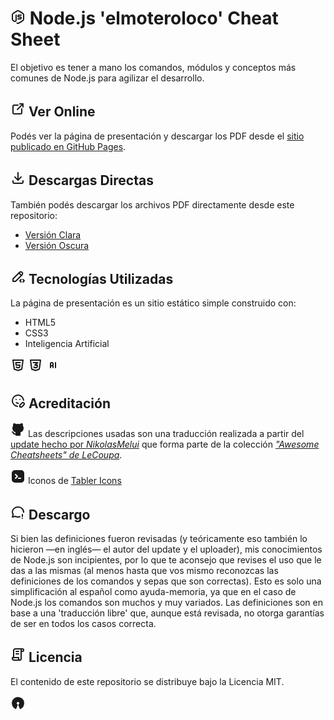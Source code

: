 # <svg  xmlns="http://www.w3.org/2000/svg"  width="24"  height="24"  viewBox="0 0 24 24"  fill="none"  stroke="currentColor"  stroke-width="2"  stroke-linecap="round"  stroke-linejoin="round"  class="icon icon-tabler icons-tabler-outline icon-tabler-brand-nodejs"><path stroke="none" d="M0 0h24v24H0z" fill="none"/><path d="M9 9v8.044a2 2 0 0 1 -2.996 1.734l-1.568 -.9a3 3 0 0 1 -1.436 -2.561v-6.635a3 3 0 0 1 1.436 -2.56l6 -3.667a3 3 0 0 1 3.128 0l6 3.667a3 3 0 0 1 1.436 2.561v6.634a3 3 0 0 1 -1.436 2.56l-6 3.667a3 3 0 0 1 -3.128 0" /><path d="M17 9h-3.5a1.5 1.5 0 0 0 0 3h2a1.5 1.5 0 0 1 0 3h-3.5" /></svg>  Node.js 'elmoteroloco' Cheat Sheet

El objetivo es tener a mano los comandos, módulos y conceptos más comunes de Node.js para agilizar el desarrollo.

## <svg  xmlns="http://www.w3.org/2000/svg"  width="24"  height="24"  viewBox="0 0 24 24"  fill="none"  stroke="currentColor"  stroke-width="2"  stroke-linecap="round"  stroke-linejoin="round"  class="icon icon-tabler icons-tabler-outline icon-tabler-external-link"><path stroke="none" d="M0 0h24v24H0z" fill="none"/><path d="M12 6h-6a2 2 0 0 0 -2 2v10a2 2 0 0 0 2 2h10a2 2 0 0 0 2 -2v-6" /><path d="M11 13l9 -9" /><path d="M15 4h5v5" /></svg> Ver Online

Podés ver la página de presentación y descargar los PDF desde el [sitio publicado en GitHub Pages](https://elmoteroloco.github.io/cheatsheet_node).

## <svg  xmlns="http://www.w3.org/2000/svg"  width="24"  height="24"  viewBox="0 0 24 24"  fill="none"  stroke="currentColor"  stroke-width="2"  stroke-linecap="round"  stroke-linejoin="round"  class="icon icon-tabler icons-tabler-outline icon-tabler-download"><path stroke="none" d="M0 0h24v24H0z" fill="none"/><path d="M4 17v2a2 2 0 0 0 2 2h12a2 2 0 0 0 2 -2v-2" /><path d="M7 11l5 5l5 -5" /><path d="M12 4l0 12" /></svg>    Descargas Directas

También podés descargar los archivos PDF directamente desde este repositorio:

- [Versión Clara](./Node.js%20Cheat%20Sheet%20-%20claro.pdf)
- [Versión Oscura](./Node.js%20Cheat%20Sheet%20-%20oscuro.pdf)

## <svg  xmlns="http://www.w3.org/2000/svg"  width="24"  height="24"  viewBox="0 0 24 24"  fill="none"  stroke="currentColor"  stroke-width="2"  stroke-linecap="round"  stroke-linejoin="round"  class="icon icon-tabler icons-tabler-outline icon-tabler-pencil-code"><path stroke="none" d="M0 0h24v24H0z" fill="none"/><path d="M4 20h4l10.5 -10.5a2.828 2.828 0 1 0 -4 -4l-10.5 10.5v4" /><path d="M13.5 6.5l4 4" /><path d="M20 21l2 -2l-2 -2" /><path d="M17 17l-2 2l2 2" /></svg>  Tecnologías Utilizadas

La página de presentación es un sitio estático simple construido con:

*    HTML5
*    CSS3
*    Inteligencia Artificial

<svg  xmlns="http://www.w3.org/2000/svg"  width="24"  height="24"  viewBox="0 0 24 24"  fill="none"  stroke="currentColor"  stroke-width="2"  stroke-linecap="round"  stroke-linejoin="round"  class="icon icon-tabler icons-tabler-outline icon-tabler-brand-html5"><path stroke="none" d="M0 0h24v24H0z" fill="none"/><path d="M20 4l-2 14.5l-6 2l-6 -2l-2 -14.5z" /><path d="M15.5 8h-7l.5 4h6l-.5 3.5l-2.5 .75l-2.5 -.75l-.1 -.5" /></svg>  <svg  xmlns="http://www.w3.org/2000/svg"  width="24"  height="24"  viewBox="0 0 24 24"  fill="none"  stroke="currentColor"  stroke-width="2"  stroke-linecap="round"  stroke-linejoin="round"  class="icon icon-tabler icons-tabler-outline icon-tabler-brand-css3"><path stroke="none" d="M0 0h24v24H0z" fill="none"/><path d="M20 4l-2 14.5l-6 2l-6 -2l-2 -14.5z" /><path d="M8.5 8h7l-4.5 4h4l-.5 3.5l-2.5 .75l-2.5 -.75l-.1 -.5" /></svg>   <svg  xmlns="http://www.w3.org/2000/svg"  width="24"  height="24"  viewBox="0 0 24 24"  fill="none"  stroke="currentColor"  stroke-width="2"  stroke-linecap="round"  stroke-linejoin="round"  class="icon icon-tabler icons-tabler-outline icon-tabler-ai"><path stroke="none" d="M0 0h24v24H0z" fill="none"/><path d="M8 16v-6a2 2 0 1 1 4 0v6" /><path d="M8 13h4" /><path d="M16 8v8" /></svg>

## <svg  xmlns="http://www.w3.org/2000/svg"  width="24"  height="24"  viewBox="0 0 24 24"  fill="none"  stroke="currentColor"  stroke-width="2"  stroke-linecap="round"  stroke-linejoin="round"  class="icon icon-tabler icons-tabler-outline icon-tabler-mood-edit"><path stroke="none" d="M0 0h24v24H0z" fill="none"/><path d="M20.955 11.104a9 9 0 1 0 -9.895 9.847" /><path d="M9 10h.01" /><path d="M15 10h.01" /><path d="M9.5 15c.658 .672 1.56 1 2.5 1c.126 0 .251 -.006 .376 -.018" /><path d="M18.42 15.61a2.1 2.1 0 0 1 2.97 2.97l-3.39 3.42h-3v-3l3.42 -3.39z" /></svg>    Acreditación

<svg  xmlns="http://www.w3.org/2000/svg"  width="24"  height="24"  viewBox="0 0 24 24"  fill="currentColor"  class="icon icon-tabler icons-tabler-filled icon-tabler-brand-github"><path stroke="none" d="M0 0h24v24H0z" fill="none"/><path d="M5.315 2.1c.791 -.113 1.9 .145 3.333 .966l.272 .161l.16 .1l.397 -.083a13.3 13.3 0 0 1 4.59 -.08l.456 .08l.396 .083l.161 -.1c1.385 -.84 2.487 -1.17 3.322 -1.148l.164 .008l.147 .017l.076 .014l.05 .011l.144 .047a1 1 0 0 1 .53 .514a5.2 5.2 0 0 1 .397 2.91l-.047 .267l-.046 .196l.123 .163c.574 .795 .93 1.728 1.03 2.707l.023 .295l.007 .272c0 3.855 -1.659 5.883 -4.644 6.68l-.245 .061l-.132 .029l.014 .161l.008 .157l.004 .365l-.002 .213l-.003 3.834a1 1 0 0 1 -.883 .993l-.117 .007h-6a1 1 0 0 1 -.993 -.883l-.007 -.117v-.734c-1.818 .26 -3.03 -.424 -4.11 -1.878l-.535 -.766c-.28 -.396 -.455 -.579 -.589 -.644l-.048 -.019a1 1 0 0 1 .564 -1.918c.642 .188 1.074 .568 1.57 1.239l.538 .769c.76 1.079 1.36 1.459 2.609 1.191l.001 -.678l-.018 -.168a5.03 5.03 0 0 1 -.021 -.824l.017 -.185l.019 -.12l-.108 -.024c-2.976 -.71 -4.703 -2.573 -4.875 -6.139l-.01 -.31l-.004 -.292a5.6 5.6 0 0 1 .908 -3.051l.152 -.222l.122 -.163l-.045 -.196a5.2 5.2 0 0 1 .145 -2.642l.1 -.282l.106 -.253a1 1 0 0 1 .529 -.514l.144 -.047l.154 -.03z" /></svg>   Las descripciones usadas son una traducción realizada a partir del [update hecho por *NikolasMelui*](https://github.com/LeCoupa/awesome-cheatsheets/blob/master/backend/node.js) que forma parte de la colección [*"Awesome Cheatsheets" de LeCoupa*](https://github.com/LeCoupa/awesome-cheatsheets).



<svg  xmlns="http://www.w3.org/2000/svg"  width="24"  height="24"  viewBox="0 0 24 24"  fill="currentColor"  class="icon icon-tabler icons-tabler-filled icon-tabler-brand-tabler"><path stroke="none" d="M0 0h24v24H0z" fill="none"/><path d="M17 2a5 5 0 0 1 5 5v10a5 5 0 0 1 -5 5h-10a5 5 0 0 1 -5 -5v-10a5 5 0 0 1 5 -5zm-1 12h-3a1 1 0 0 0 0 2h3a1 1 0 0 0 0 -2m-7.293 -5.707a1 1 0 0 0 -1.414 0l-.083 .094a1 1 0 0 0 .083 1.32l2.292 2.293l-2.292 2.293a1 1 0 0 0 1.414 1.414l3 -3a1 1 0 0 0 0 -1.414z" /></svg>  Iconos de [Tabler Icons](https://tabler.io/icons)

## <svg  xmlns="http://www.w3.org/2000/svg"  width="24"  height="24"  viewBox="0 0 24 24"  fill="none"  stroke="currentColor"  stroke-width="2"  stroke-linecap="round"  stroke-linejoin="round"  class="icon icon-tabler icons-tabler-outline icon-tabler-message-circle-exclamation"><path stroke="none" d="M0 0h24v24H0z" fill="none"/><path d="M15.02 19.52c-2.34 .736 -5 .606 -7.32 -.52l-4.7 1l1.3 -3.9c-2.324 -3.437 -1.426 -7.872 2.1 -10.374c3.526 -2.501 8.59 -2.296 11.845 .48c1.96 1.671 2.898 3.963 2.755 6.227" /><path d="M19 16v3" /><path d="M19 22v.01" /></svg>     Descargo
Si bien las definiciones fueron revisadas (y teóricamente eso también lo hicieron —en inglés— el autor del update y el uploader), mis conocimientos de Node.js son incipientes, por lo que te aconsejo que revises el uso que le das a las mismas (al menos hasta que vos mismo reconozcas las definiciones de los comandos y sepas que son correctas). Esto es solo una simplificación al español como ayuda-memoria, ya que en el caso de Node.js los comandos son muchos y muy variados. Las definiciones son en base a una 'traducción libre' que, aunque está revisada, no otorga garantías de ser en todos los casos correcta.

## <svg  xmlns="http://www.w3.org/2000/svg"  width="24"  height="24"  viewBox="0 0 24 24"  fill="none"  stroke="currentColor"  stroke-width="2"  stroke-linecap="round"  stroke-linejoin="round"  class="icon icon-tabler icons-tabler-outline icon-tabler-license"><path stroke="none" d="M0 0h24v24H0z" fill="none"/><path d="M15 21h-9a3 3 0 0 1 -3 -3v-1h10v2a2 2 0 0 0 4 0v-14a2 2 0 1 1 2 2h-2m2 -4h-11a3 3 0 0 0 -3 3v11" /><path d="M9 7l4 0" /><path d="M9 11l4 0" /></svg>    Licencia

El contenido de este repositorio se distribuye bajo la Licencia MIT.

<svg  xmlns="http://www.w3.org/2000/svg"  width="24"  height="24"  viewBox="0 0 24 24"  fill="currentColor"  class="icon icon-tabler icons-tabler-filled icon-tabler-brand-open-source"><path stroke="none" d="M0 0h24v24H0z" fill="none"/><path d="M12.283 2.004a10 10 0 0 1 3.736 19.155a1 1 0 0 1 -1.332 -.551l-2.193 -5.602a1 1 0 0 1 .456 -1.245a2 2 0 1 0 -1.9 0a1 1 0 0 1 .457 1.244l-2.193 5.603a1 1 0 0 1 -1.332 .552a10 10 0 0 1 4.018 -19.16z" /></svg>
